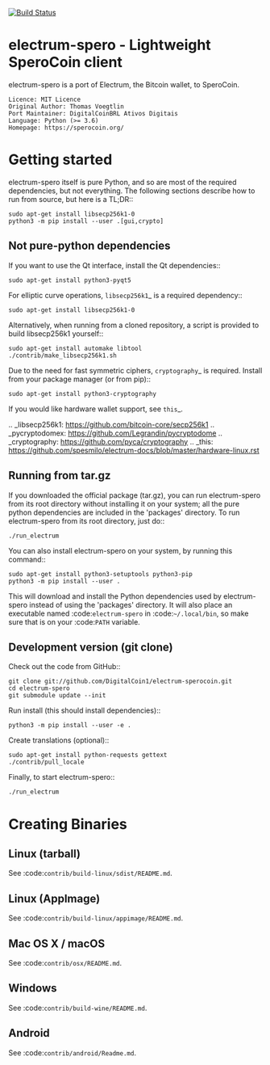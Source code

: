 [![Build Status](https://travis-ci.com/DigitalCoin1/electrum-sperocoin.svg?branch=master)](https://travis-ci.com/DigitalCoin1/electrum-sperocoin)

electrum-spero - Lightweight SperoCoin client
==========================================

electrum-spero is a port of Electrum, the Bitcoin wallet, to SperoCoin.

    Licence: MIT Licence
    Original Author: Thomas Voegtlin
    Port Maintainer: DigitalCoinBRL Ativos Digitais
    Language: Python (>= 3.6)
    Homepage: https://sperocoin.org/






Getting started
===============

electrum-spero itself is pure Python, and so are most of the required dependencies,
but not everything. The following sections describe how to run from source, but here
is a TL;DR::

    sudo apt-get install libsecp256k1-0
    python3 -m pip install --user .[gui,crypto]

Not pure-python dependencies
----------------------------

If you want to use the Qt interface, install the Qt dependencies::

    sudo apt-get install python3-pyqt5

For elliptic curve operations, `libsecp256k1`_ is a required dependency::

    sudo apt-get install libsecp256k1-0

Alternatively, when running from a cloned repository, a script is provided to build
libsecp256k1 yourself::

    sudo apt-get install automake libtool
    ./contrib/make_libsecp256k1.sh

Due to the need for fast symmetric ciphers, `cryptography`_ is required.
Install from your package manager (or from pip)::

    sudo apt-get install python3-cryptography


If you would like hardware wallet support, see `this`_.

.. _libsecp256k1: https://github.com/bitcoin-core/secp256k1
.. _pycryptodomex: https://github.com/Legrandin/pycryptodome
.. _cryptography: https://github.com/pyca/cryptography
.. _this: https://github.com/spesmilo/electrum-docs/blob/master/hardware-linux.rst

Running from tar.gz
-------------------

If you downloaded the official package (tar.gz), you can run
electrum-spero from its root directory without installing it on your
system; all the pure python dependencies are included in the 'packages'
directory. To run electrum-spero from its root directory, just do::

    ./run_electrum

You can also install electrum-spero on your system, by running this command::

    sudo apt-get install python3-setuptools python3-pip
    python3 -m pip install --user .

This will download and install the Python dependencies used by
electrum-spero instead of using the 'packages' directory.
It will also place an executable named :code:`electrum-spero` in :code:`~/.local/bin`,
so make sure that is on your :code:`PATH` variable.


Development version (git clone)
-------------------------------

Check out the code from GitHub::

    git clone git://github.com/DigitalCoin1/electrum-sperocoin.git
    cd electrum-spero
    git submodule update --init

Run install (this should install dependencies)::

    python3 -m pip install --user -e .


Create translations (optional)::

    sudo apt-get install python-requests gettext
    ./contrib/pull_locale

Finally, to start electrum-spero::

    ./run_electrum



Creating Binaries
=================

Linux (tarball)
---------------

See :code:`contrib/build-linux/sdist/README.md`.


Linux (AppImage)
----------------

See :code:`contrib/build-linux/appimage/README.md`.


Mac OS X / macOS
----------------

See :code:`contrib/osx/README.md`.


Windows
-------

See :code:`contrib/build-wine/README.md`.


Android
-------

See :code:`contrib/android/Readme.md`.
